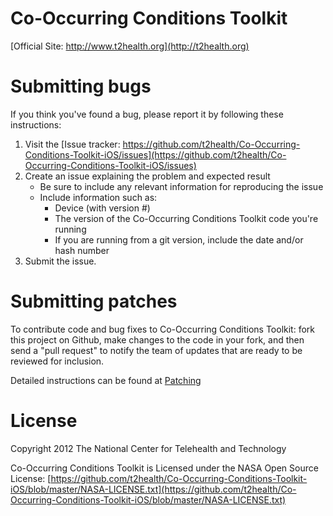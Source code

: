 Co-Occurring Conditions Toolkit
===============

[Official Site: http://www.t2health.org](http://t2health.org)


Submitting bugs
===============
If you think you've found a bug, please report it by following these instructions:  

1. Visit the [Issue tracker: https://github.com/t2health/Co-Occurring-Conditions-Toolkit-iOS/issues](https://github.com/t2health/Co-Occurring-Conditions-Toolkit-iOS/issues)
2. Create an issue explaining the problem and expected result
    - Be sure to include any relevant information for reproducing the issue
    - Include information such as:
        * Device (with version #)
        * The version of the Co-Occurring Conditions Toolkit code you're running
        * If you are running from a git version, include the date and/or hash number
3. Submit the issue.

Submitting patches
==================
To contribute code and bug fixes to Co-Occurring Conditions Toolkit: fork this project on Github, make changes to the code in your fork, 
and then send a "pull request" to notify the team of updates that are ready to be reviewed for inclusion.

Detailed instructions can be found at [Patching](https://gist.github.com/1507418)

License
==============================================
Copyright 2012 The National Center for Telehealth and Technology

Co-Occurring Conditions Toolkit is Licensed under the NASA Open Source License: [https://github.com/t2health/Co-Occurring-Conditions-Toolkit-iOS/blob/master/NASA-LICENSE.txt](https://github.com/t2health/Co-Occurring-Conditions-Toolkit-iOS/blob/master/NASA-LICENSE.txt)
